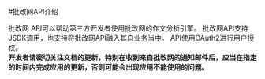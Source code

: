 #批改网API介绍

批改网 API可以帮助第三方开发者使用批改网的作文分析引擎。
批改网API支持JSDK调用，也支持将批改网API融入其自业务当中。
API使用OAuth2进行用户授权。<br>
<B> 开发者请密切关注文档的更新，特别在收到来自批改网的通知邮件后，应当在指定的时间内完成应用的更新，否则可能会出现应用不能使用的问题。

